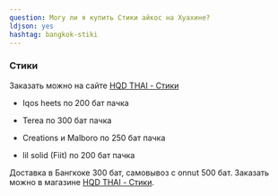 ```yaml
---
question: Могу ли я купить Cтики айкос на Хуахине?
ldjson: yes
hashtag: bangkok-stiki
---
```


### Стики 

Заказать можно на сайте [HQD THAI - Стики](https://hqdthai.ru/stiki/iqosstiki/)

* Iqos heets по 200 бат пачка

* Terea по 300 бат пачка

* Creations и Malboro по 250 бат пачка

* lil solid (Fiit) по 200 бат пачка 


Доставка в Бангкоке 300 бат, самовывоз с onnut 500 бат. Заказать можно в магазине [HQD THAI - Стики](https://hqdthai.ru/stiki/iqosstiki/).
